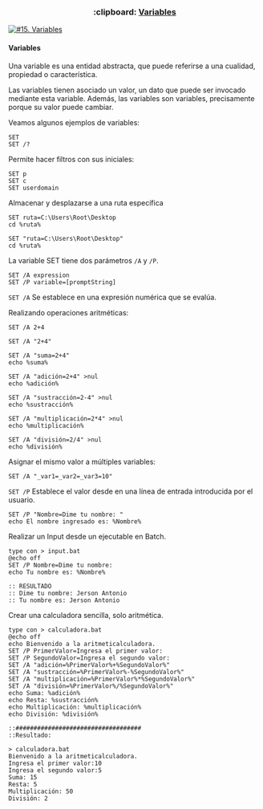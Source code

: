 <h3 align="center"> :clipboard: <a href="https://github.com/jersonmartinez/Curso_Administracion_Windows_Consola/blob/master/13.%20Uso%20de%20tuber%C3%ADas%20o%20PIPES.md">Variables</a> </h3>
  
[![#15. Variables](https://img.youtube.com/vi/mjiWkQbymFM/maxresdefault.jpg)](https://youtu.be/mjiWkQbymFM "#15. Variables")

#### Variables

Una variable es una entidad abstracta, que puede referirse a una cualidad, propiedad o característica.

Las variables tienen asociado un valor, un dato que puede ser invocado mediante esta variable.
Además, las variables son variables, precisamente porque su valor puede cambiar.

Veamos algunos ejemplos de variables: 

```batch
SET
SET /?
```

Permite hacer filtros con sus iniciales: 
```batch
SET p
SET c
SET userdomain
```

Almacenar y desplazarse a una ruta específica

```batch
SET ruta=C:\Users\Root\Desktop
cd %ruta%

SET "ruta=C:\Users\Root\Desktop"
cd %ruta%
```

La variable SET tiene dos parámetros `/A` y `/P`.

```batch
SET /A expression
SET /P variable=[promptString]
```

`SET /A`
Se establece en una expresión numérica que se evalúa.

Realizando operaciones aritméticas: 

```batch
SET /A 2+4

SET /A "2+4"

SET /A "suma=2+4"
echo %suma%

SET /A "adición=2+4" >nul
echo %adición%

SET /A "sustracción=2-4" >nul
echo %sustracción%

SET /A "multiplicación=2*4" >nul
echo %multiplicación%

SET /A "división=2/4" >nul
echo %división%
```
Asignar el mismo valor a múltiples variables: 

```batch
SET /A "_var1=_var2=_var3=10"
```

`SET /P`
Establece el valor desde en una línea de entrada introducida por el usuario.

```batch
SET /P "Nombre=Dime tu nombre: "
echo El nombre ingresado es: %Nombre%
```

Realizar un Input desde un ejecutable en Batch.

```batch
type con > input.bat
@echo off
SET /P Nombre=Dime tu nombre:
echo Tu nombre es: %Nombre%

:: RESULTADO
:: Dime tu nombre: Jerson Antonio
:: Tu nombre es: Jerson Antonio
```

Crear una calculadora sencilla, solo aritmética.

```batch
type con > calculadora.bat
@echo off
echo Bienvenido a la aritmeticalculadora.
SET /P PrimerValor=Ingresa el primer valor:
SET /P SegundoValor=Ingresa el segundo valor:
SET /A "adición=%PrimerValor%+%SegundoValor%"
SET /A "sustracción=%PrimerValor%-%SegundoValor%"
SET /A "multiplicación=%PrimerValor%*%SegundoValor%"
SET /A "división=%PrimerValor%/%SegundoValor%"
echo Suma: %adición%
echo Resta: %sustracción%
echo Multiplicación: %multiplicación%
echo División: %división%

::###################################
::Resultado: 

> calculadora.bat
Bienvenido a la aritmeticalculadora.
Ingresa el primer valor:10
Ingresa el segundo valor:5
Suma: 15
Resta: 5
Multiplicación: 50
División: 2
```